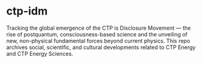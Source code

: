 # ctp-idm
Tracking the global emergence of the CTP is Disclosure Movement — the rise of postquantum, consciousness-based science and the unveiling of new, non-physical fundamental forces beyond current physics. This repo archives social, scientific, and cultural developments related to CTP Energy and CTP Energy Sciences.

